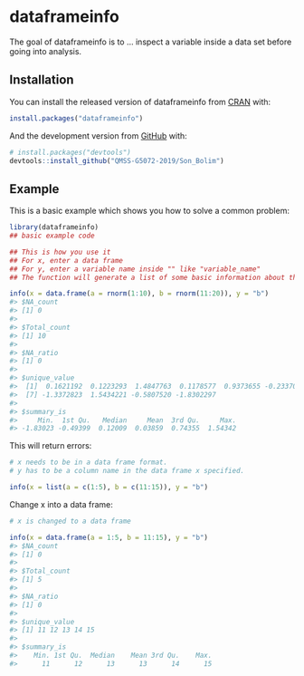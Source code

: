 
<!-- README.md is generated from README.Rmd. Please edit that file -->

# dataframeinfo

<!-- badges: start -->

<!-- badges: end -->

The goal of dataframeinfo is to … inspect a variable inside a data set
before going into analysis.

## Installation

You can install the released version of dataframeinfo from
[CRAN](https://CRAN.R-project.org) with:

``` r
install.packages("dataframeinfo")
```

And the development version from [GitHub](https://github.com/) with:

``` r
# install.packages("devtools")
devtools::install_github("QMSS-G5072-2019/Son_Bolim")
```

## Example

This is a basic example which shows you how to solve a common problem:

``` r
library(dataframeinfo)
## basic example code

## This is how you use it
## For x, enter a data frame
## For y, enter a variable name inside "" like "variable_name"
## The function will generate a list of some basic information about that variable.

info(x = data.frame(a = rnorm(1:10), b = rnorm(11:20)), y = "b")
#> $NA_count
#> [1] 0
#> 
#> $Total_count
#> [1] 10
#> 
#> $NA_ratio
#> [1] 0
#> 
#> $unique_value
#>  [1]  0.1621192  0.1223293  1.4847763  0.1178577  0.9373655 -0.2337095
#>  [7] -1.3372823  1.5434221 -0.5807520 -1.8302297
#> 
#> $summary_is
#>     Min.  1st Qu.   Median     Mean  3rd Qu.     Max. 
#> -1.83023 -0.49399  0.12009  0.03859  0.74355  1.54342
```

This will return errors:

``` r
# x needs to be in a data frame format.
# y has to be a column name in the data frame x specified.

info(x = list(a = c(1:5), b = c(11:15)), y = "b")
```

Change x into a data frame:

``` r
# x is changed to a data frame

info(x = data.frame(a = 1:5, b = 11:15), y = "b")
#> $NA_count
#> [1] 0
#> 
#> $Total_count
#> [1] 5
#> 
#> $NA_ratio
#> [1] 0
#> 
#> $unique_value
#> [1] 11 12 13 14 15
#> 
#> $summary_is
#>    Min. 1st Qu.  Median    Mean 3rd Qu.    Max. 
#>      11      12      13      13      14      15
```
